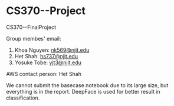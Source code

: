 # CS370--Project
CS370--FinalProject

Group membes' email:
1. Khoa Nguyen: nk569@njit.edu
2. Het Shah: hs737@njit.edu
3. Yosuke Tobe: yjt3@njit.edu

AWS contact person: Het Shah

We cannot submit the basecase notebook due to its large size, but everything is in the report. DeepFace is used for better result in classification.
